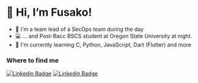 # 👋 Hi, I’m Fusako!

- 🥸 I'm a team lead of a SecOps team during the day
- 💻 ... and Post-Bacc BSCS student at Oregon State University at night.
- 🌱 I'm currently learning C, Python, JavaScript, Dart (Flutter) and more

### Where to find me
[![Linkedin Badge](https://img.shields.io/badge/GitHub-100000?style=for-the-badge&logo=github&logoColor=white&link=https://github.com/fusakoo)](https://github.com/fusakoo)
[![Linkedin Badge](https://img.shields.io/badge/LinkedIn-0077B5?style=for-the-badge&logo=linkedin&logoColor=white&link=https://www.linkedin.com/in/fusakoobata/)](https://www.linkedin.com/in/fusakoobata/)

<!---
fusakoo/fusakoo is a ✨ special ✨ repository because its `README.md` (this file) appears on your GitHub profile.
You can click the Preview link to take a look at your changes.
--->
